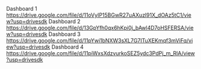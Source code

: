 Dashboard 1 https://drive.google.com/file/d/11oVyIP15BGwR27uAXuzl91X_dOAz5tC1/view?usp=drivesdk
Dashboard 2 https://drive.google.com/file/d/13GpYfh0qx6hKpi0j_bAwl4D7oHSFERSA/view?usp=drivesdk
Dashboard 3 https://drive.google.com/file/d/11pYwi1bNXW3sXL7G7ITuXEKmqf3mViFq/view?usp=drivesdk
Dashboard 4 https://drive.google.com/file/d/11piWxsXdzvurkoSEZ5ydc3PdPj_m_RlA/view?usp=drivesdk
